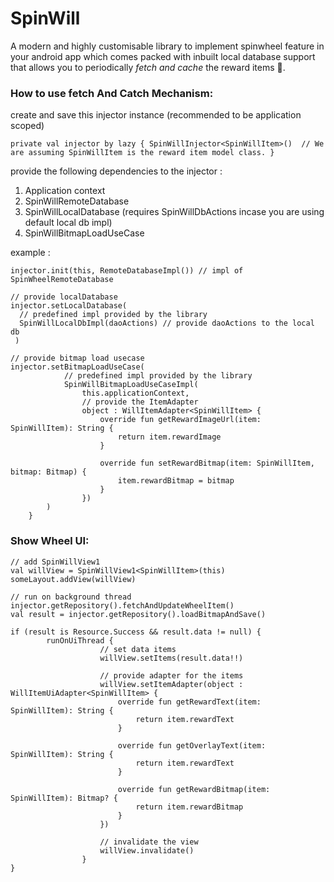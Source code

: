 # SpinWill

A modern and highly customisable library to implement spinwheel feature in your android app which comes packed with inbuilt local database support that allows you to periodically _fetch and cache_ the reward items 🎁.

### How to use fetch And Catch Mechanism: 

create and save this injector instance (recommended to be application scoped)

`private val injector by lazy {
        SpinWillInjector<SpinWillItem>()  // We are assuming SpinWillItem is the reward item model class.
    }`

provide the following dependencies to the injector : 
  1. Application context
  2. SpinWillRemoteDatabase
  3. SpinWillLocalDatabase (requires SpinWillDbActions incase you are using default local db impl)
  4. SpinWillBitmapLoadUseCase
  
example : 

```
injector.init(this, RemoteDatabaseImpl()) // impl of SpinWheelRemoteDatabase

// provide localDatabase
injector.setLocalDatabase(
  // predefined impl provided by the library
  SpinWillLocalDbImpl(daoActions) // provide daoActions to the local db
 )

// provide bitmap load usecase
injector.setBitmapLoadUseCase(
            // predefined impl provided by the library
            SpinWillBitmapLoadUseCaseImpl(
                this.applicationContext,
                // provide the ItemAdapter
                object : WillItemAdapter<SpinWillItem> {
                    override fun getRewardImageUrl(item: SpinWillItem): String {
                        return item.rewardImage
                    }

                    override fun setRewardBitmap(item: SpinWillItem, bitmap: Bitmap) {
                        item.rewardBitmap = bitmap
                    }
                })
        )
    }
```

### Show Wheel UI: 

``` 
// add SpinWillView1
val willView = SpinWillView1<SpinWillItem>(this)
someLayout.addView(willView)

// run on background thread
injector.getRepository().fetchAndUpdateWheelItem()
val result = injector.getRepository().loadBitmapAndSave()

if (result is Resource.Success && result.data != null) {
        runOnUiThread {
                    // set data items
                    willView.setItems(result.data!!)

                    // provide adapter for the items
                    willView.setItemAdapter(object : WillItemUiAdapter<SpinWillItem> {
                        override fun getRewardText(item: SpinWillItem): String {
                            return item.rewardText
                        }

                        override fun getOverlayText(item: SpinWillItem): String {
                            return item.rewardText
                        }

                        override fun getRewardBitmap(item: SpinWillItem): Bitmap? {
                            return item.rewardBitmap
                        }
                    })

                    // invalidate the view
                    willView.invalidate()
                }
}
```


